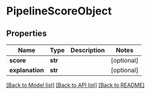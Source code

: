 # PipelineScoreObject

## Properties
Name | Type | Description | Notes
------------ | ------------- | ------------- | -------------
**score** | **str** |  | [optional] 
**explanation** | **str** |  | [optional] 

[[Back to Model list]](../README.md#documentation-for-models) [[Back to API list]](../README.md#documentation-for-api-endpoints) [[Back to README]](../README.md)


